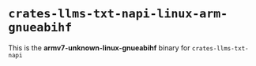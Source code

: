 # `crates-llms-txt-napi-linux-arm-gnueabihf`

This is the **armv7-unknown-linux-gnueabihf** binary for `crates-llms-txt-napi`
